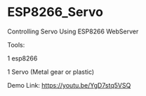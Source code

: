 # ESP8266_Servo
Controlling Servo Using ESP8266 WebServer


Tools:

1 esp8266

1 Servo (Metal gear or plastic)

Demo Link: https://youtu.be/YgD7stq5VSQ
